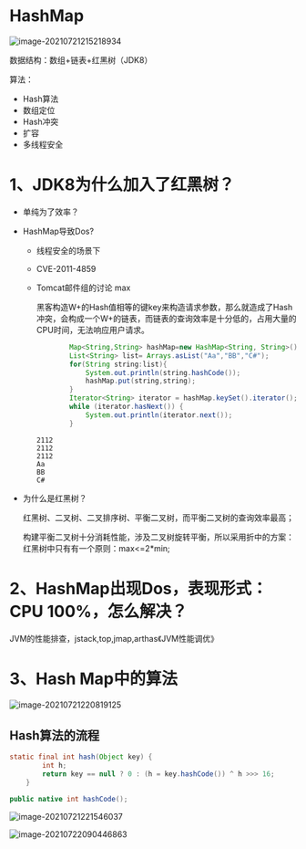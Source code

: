 # HashMap


<!--more-->

![image-20210721215218934](images/image-20210721215218934.png)

数据结构：数组+链表+红黑树（JDK8）

算法：

- Hash算法
- 数组定位
- Hash冲突
- 扩容
- 多线程安全

# 1、JDK8为什么加入了红黑树？

- 单纯为了效率？

- HashMap导致Dos?

  - 线程安全的场景下

  - CVE-2011-4859

  - Tomcat邮件组的讨论    max

    黑客构造W+的Hash值相等的键key来构造请求参数，那么就造成了Hash冲突，会构成一个W+的链表，而链表的查询效率是十分低的，占用大量的CPU时间，无法响应用户请求。

    ```java
    		Map<String,String> hashMap=new HashMap<String, String>();
            List<String> list= Arrays.asList("Aa","BB","C#");
            for(String string:list){
                System.out.println(string.hashCode());
                hashMap.put(string,string);
            }
            Iterator<String> iterator = hashMap.keySet().iterator();
            while (iterator.hasNext()) {
                System.out.println(iterator.next());
            }
    ```

    ```
    2112
    2112
    2112
    Aa
    BB
    C#
    ```

- 为什么是红黑树？

  红黑树、二叉树、二叉排序树、平衡二叉树，而平衡二叉树的查询效率最高；

  构建平衡二叉树十分消耗性能，涉及二叉树旋转平衡，所以采用折中的方案：红黑树中只有有一个原则：max<=2*min;

# 2、HashMap出现Dos，表现形式：CPU 100%，怎么解决？

JVM的性能排查，jstack,top,jmap,arthas《JVM性能调优》

# 3、Hash Map中的算法

![image-20210721220819125](images/image-20210721220819125.png)

## Hash算法的流程

```java
static final int hash(Object key) {
        int h;
        return key == null ? 0 : (h = key.hashCode()) ^ h >>> 16;
    }

public native int hashCode();
```

![image-20210721221546037](images/image-20210721221546037.png)

![image-20210722090446863](images/image-20210722090446863.png)
